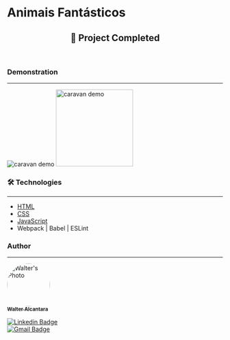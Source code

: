 # Animais Fantásticos

<h2 align="center">
🚀 Project Completed
</h2>

</br>

### Demonstration

---

<img src="./assets/demo-1.gif" alt="caravan demo" />

<img src="./assets/demo-2.gif" alt="caravan demo" width="180px"/>

### 🛠 Technologies

---

- [HTML](https://www.w3schools.com/html/)
- [CSS](https://www.w3schools.com/Css/)
- [JavaScript](https://www.javascript.com)
- Webpack | Babel | ESLint

### Author

---

<a href="https://www.linkedin.com/in/walteralcantara">
    <img style="border-radius: 50%;" src="https://avatars.githubusercontent.com/u/62845650?s=460&u=536d7505af5721e2227c1cce3fcce772a43107c0&v=4" width="100px;" alt="Walter's Photo"/>
    </br>
    <sub><b>Walter Alcantara</b></sub>
 </a>

[![Linkedin Badge](https://img.shields.io/badge/-Walter_Alcantara-blue?style=flat-square&logo=Linkedin&logoColor=white&link=https://www.linkedin.com/in/walteralcantara/)](https://www.linkedin.com/in/walteralcantara) </br>
[![Gmail Badge](https://img.shields.io/badge/-waltermalcantara@gmail.com-c14438?style=flat-square&logo=Gmail&logoColor=white&link=mailto:waltermalcantara@gmail.com)](mailto:waltermalcantara@gmail.com)
